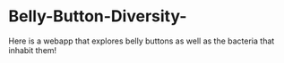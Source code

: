 # Belly-Button-Diversity-

Here is a webapp that explores belly buttons as well as the bacteria that inhabit them!
